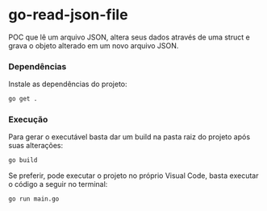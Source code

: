 # go-read-json-file
POC que lê um arquivo JSON, altera seus dados através de uma struct e grava o objeto alterado em um novo arquivo JSON.


### Dependências
Instale as dependências do projeto:

```bash
go get .
```

### Execução
Para gerar o executável basta dar um build na pasta raiz do projeto após suas alterações: 
```bash
go build
```

Se preferir, pode executar o projeto no próprio Visual Code, basta executar o código a seguir no terminal:
```bash
go run main.go
